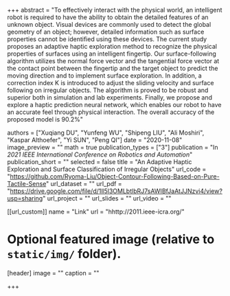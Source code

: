 +++
abstract = "To effectively interact with the physical world, an intelligent robot is required to have the ability to obtain the detailed features of an unknown object. Visual devices are commonly used to detect the global geometry of an object; however, detailed information such as surface properties cannot be identified using these devices. The current study proposes an adaptive haptic exploration method to recognize the physical properties of surfaces using an intelligent fingertip. Our surface-following algorithm utilizes the normal force vector and the tangential force vector at the contact point between the fingertip and the target object to predict the moving direction and to implement surface exploration. In addition, a correction index K is introduced to adjust the sliding velocity and surface following on irregular objects. The algorithm is proved to be robust and superior both in simulation and lab experiments. Finally, we propose and explore a haptic prediction neural network, which enables our robot to have an accurate feel through physical interaction. The overall accuracy of the proposed model is 90.2%"

authors = ["Xuqiang DU", "Yunfeng WU", "Shipeng LIU", "Ali Moshiri", "Kaspar Althoefer", "Yi SUN", "Peng QI"]
date = "2020-11-08"
image_preview = ""
math = true
publication_types = ["3"]
publication = "In *2021 IEEE International Conference on Robotics and Automation*"
publication_short = ""
selected = false
title = "An Adaptive Haptic Exploration and Surface Classification of Irregular Objects"
url_code = "https://github.com/Ryoma-Liu/Object-Contour-Following-Based-on-Pure-Tactile-Sense"
url_dataset = ""
url_pdf = "https://drive.google.com/file/d/1ll5l3OMLbtlbRJ7sAWIBfJaAtJJNzvi4/view?usp=sharing"
url_project = ""
url_slides = ""
url_video = ""

[[url_custom]]
name = "Link"
url = "hhttp://2011.ieee-icra.org/"

# Optional featured image (relative to `static/img/` folder).
[header]
image = ""
caption = ""

+++
